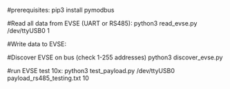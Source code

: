 

#prerequisites:
pip3 install pymodbus

#Read all data from EVSE (UART or RS485):
python3 read_evse.py /dev/ttyUSB0 1

#Write data to EVSE:

#Discover EVSE on bus (check 1-255 addresses)
python3 discover_evse.py

#run EVSE test 10x:
python3 test_payload.py /dev/ttyUSB0 payload_rs485_testing.txt 10
